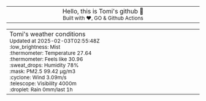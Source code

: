 
<div align="center">
<table>
<tbody>
<td align="center">
<img width="2000" height="0"><br>
Hello, this is Tomi's github 👋<br>
<sup>Built with ❤️, GO & Github Actions</sup><br>
<img width="2000" height="0">
</td>
</tbody>
</table>
</div>
<table>
<tbody>
<td align="left">
<img width="2000" height="0"><br>
Tomi's weather conditions<br>
<sup>Updated at 2025-02-03T02:55:48Z</sup><br>
<sup>:low_brightness: Mist</sup><br>
<sup>:thermometer: Temperature 27.64 </sup><br>
<sup>:thermometer: Feels like 30.96</sup><br>
<sup>:sweat_drops: Humidity 78%</sup><br>
<sup>:mask: PM2.5 99.42 μg/m3</sup><br>
<sup>:cyclone: Wind 3.09m/s </sup><br>
<sup>:telescope: Visibility 4000m </sup><br>
<sup>:droplet: Rain 0mm/last 1h </sup><br>
<img width="2000" height="0">
</td>
<td align="left">
<img width="2000" height="0"><br>
<br>
<img width="2000" height="0">
</td>
</tbody>
</table>
</div>
    